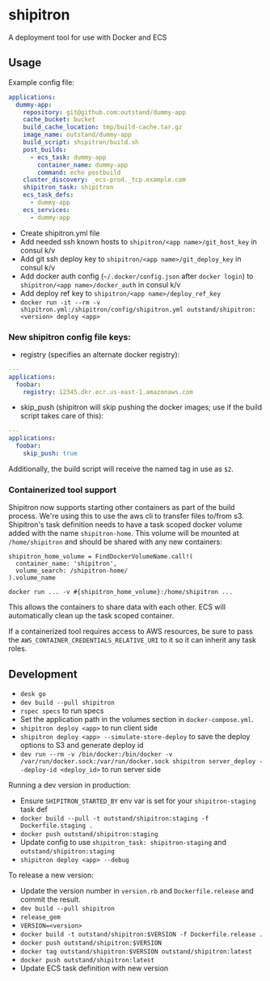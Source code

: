 # shipitron
A deployment tool for use with Docker and ECS

## Usage

Example config file:
```yaml
applications:
  dummy-app:
    repository: git@github.com:outstand/dummy-app
    cache_bucket: bucket
    build_cache_location: tmp/build-cache.tar.gz
    image_name: outstand/dummy-app
    build_script: shipitron/build.sh
    post_builds:
      - ecs_task: dummy-app
        container_name: dummy-app
        command: echo postbuild
    cluster_discovery: _ecs-prod._tcp.example.com
    shipitron_task: shipitron
    ecs_task_defs:
      - dummy-app
    ecs_services:
      - dummy-app
```

- Create shipitron.yml file
- Add needed ssh known hosts to `shipitron/<app name>/git_host_key` in consul k/v
- Add git ssh deploy key to `shipitron/<app name>/git_deploy_key` in consul k/v
- Add docker auth config (`~/.docker/config.json` after `docker login`) to `shipitron/<app name>/docker_auth` in consul k/v
- Add deploy ref key to `shipitron/<app name>/deploy_ref_key`
- `docker run -it --rm -v shipitron.yml:/shipitron/config/shipitron.yml outstand/shipitron:<version> deploy <app>`

### New shipitron config file keys:

- registry (specifies an alternate docker registry):
```yaml
---
applications:
  foobar:
    registry: 12345.dkr.ecr.us-east-1.amazonaws.com
```

- skip_push (shipitron will skip pushing the docker images; use if the build script takes care of this):
```yaml
---
applications:
  foobar:
    skip_push: true
```
Additionally, the build script will receive the named tag in use as `$2`.

### Containerized tool support
Shipitron now supports starting other containers as part of the build process. We're using this to use the aws cli to transfer files to/from s3. Shipitron's task definition needs to have a task scoped docker volume added with the name `shipitron-home`. This volume will be mounted at `/home/shipitron` and should be shared with any new containers:

```
shipitron_home_volume = FindDockerVolumeName.call!(
  container_name: 'shipitron',
  volume_search: /shipitron-home/
).volume_name

docker run ... -v #{shipitron_home_volume}:/home/shipitron ...
```

This allows the containers to share data with each other. ECS will automatically clean up the task scoped container.

If a containerized tool requires access to AWS resources, be sure to pass the `AWS_CONTAINER_CREDENTIALS_RELATIVE_URI` to it so it can inherit any task roles.

## Development

- `desk go`
- `dev build --pull shipitron`
- `rspec specs` to run specs
- Set the application path in the volumes section in `docker-compose.yml`.
- `shipitron deploy <app>` to run client side
- `shipitron deploy <app> --simulate-store-deploy` to save the deploy options to S3 and generate deploy id
- `dev run --rm -v /bin/docker:/bin/docker -v /var/run/docker.sock:/var/run/docker.sock shipitron server_deploy --deploy-id <deploy_id>` to run server side

Running a dev version in production:
- Ensure `SHIPITRON_STARTED_BY` env var is set for your `shipitron-staging` task def
- `docker build --pull -t outstand/shipitron:staging -f Dockerfile.staging .`
- `docker push outstand/shipitron:staging`
- Update config to use `shipitron_task: shipitron-staging` and `outstand/shipitron:staging`
- `shipitron deploy <app> --debug`

To release a new version:
- Update the version number in `version.rb` and `Dockerfile.release` and commit the result.
- `dev build --pull shipitron`
- `release_gem`
- `VERSION=<version>`
- `docker build -t outstand/shipitron:$VERSION -f Dockerfile.release .`
- `docker push outstand/shipitron:$VERSION`
- `docker tag outstand/shipitron:$VERSION outstand/shipitron:latest`
- `docker push outstand/shipitron:latest`
- Update ECS task definition with new version
